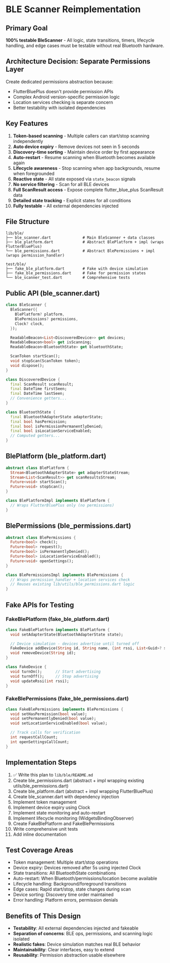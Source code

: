 # BLE Scanner Reimplementation

## Primary Goal
**100% testable BleScanner** - All logic, state transitions, timers, lifecycle handling, and edge cases must be testable without real Bluetooth hardware.

## Architecture Decision: Separate Permissions Layer
Create dedicated permissions abstraction because:
- FlutterBluePlus doesn't provide permission APIs
- Complex Android version-specific permission logic
- Location services checking is separate concern
- Better testability with isolated dependencies

## Key Features
1. **Token-based scanning** - Multiple callers can start/stop scanning independently
2. **Auto device expiry** - Remove devices not seen in 5 seconds
3. **Discovery-time sorting** - Maintain device order by first appearance
4. **Auto-restart** - Resume scanning when Bluetooth becomes available again
5. **Lifecycle awareness** - Stop scanning when app backgrounds, resume when foregrounded
6. **Reactive state** - All state exposed via `state_beacon` signals
7. **No service filtering** - Scan for all BLE devices
8. **Full ScanResult access** - Expose complete flutter_blue_plus ScanResult data
9. **Detailed state tracking** - Explicit states for all conditions
10. **Fully testable** - All external dependencies injected

## File Structure
```
lib/ble/
├── ble_scanner.dart              # Main BleScanner + data classes
├── ble_platform.dart             # Abstract BlePlatform + impl (wraps FlutterBluePlus)
└── ble_permissions.dart          # Abstract BlePermissions + impl (wraps permission_handler)

test/ble/
├── fake_ble_platform.dart        # Fake with device simulation
├── fake_ble_permissions.dart     # Fake for permission states
└── ble_scanner_test.dart         # Comprehensive tests
```

## Public API (ble_scanner.dart)

```dart
class BleScanner {
  BleScanner({
    BlePlatform? platform,
    BlePermissions? permissions,
    Clock? clock,
  });

  ReadableBeacon<List<DiscoveredDevice>> get devices;
  ReadableBeacon<bool> get isScanning;
  ReadableBeacon<BluetoothState> get bluetoothState;

  ScanToken startScan();
  void stopScan(ScanToken token);
  void dispose();
}

class DiscoveredDevice {
  final ScanResult scanResult;
  final DateTime firstSeen;
  final DateTime lastSeen;
  // Convenience getters...
}

class BluetoothState {
  final BluetoothAdapterState adapterState;
  final bool hasPermission;
  final bool isPermissionPermanentlyDenied;
  final bool isLocationServiceEnabled;
  // Computed getters...
}
```

## BlePlatform (ble_platform.dart)

```dart
abstract class BlePlatform {
  Stream<BluetoothAdapterState> get adapterStateStream;
  Stream<List<ScanResult>> get scanResultsStream;
  Future<void> startScan();
  Future<void> stopScan();
}

class BlePlatformImpl implements BlePlatform {
  // Wraps FlutterBluePlus only (no permissions)
}
```

## BlePermissions (ble_permissions.dart)

```dart
abstract class BlePermissions {
  Future<bool> check();
  Future<bool> request();
  Future<bool> isPermanentlyDenied();
  Future<bool> isLocationServiceEnabled();
  Future<void> openSettings();
}

class BlePermissionsImpl implements BlePermissions {
  // Wraps permission_handler + location services check
  // Reuses existing lib/utils/ble_permissions.dart logic
}
```

## Fake APIs for Testing

### FakeBlePlatform (fake_ble_platform.dart)
```dart
class FakeBlePlatform implements BlePlatform {
  void setAdapterState(BluetoothAdapterState state);

  // Device simulation - devices advertise until turned off
  FakeDevice addDevice(String id, String name, {int rssi, List<Guid>? services});
  void removeDevice(String id);
}

class FakeDevice {
  void turnOn();      // Start advertising
  void turnOff();     // Stop advertising
  void updateRssi(int rssi);
}
```

### FakeBlePermissions (fake_ble_permissions.dart)
```dart
class FakeBlePermissions implements BlePermissions {
  void setHasPermission(bool value);
  void setPermanentlyDenied(bool value);
  void setLocationServiceEnabled(bool value);

  // Track calls for verification
  int requestCallCount;
  int openSettingsCallCount;
}
```

## Implementation Steps
1. ✅ Write this plan to `lib/ble/README.md`
2. Create ble_permissions.dart (abstract + impl wrapping existing utils/ble_permissions.dart)
3. Create ble_platform.dart (abstract + impl wrapping FlutterBluePlus)
4. Create ble_scanner.dart with dependency injection
5. Implement token management
6. Implement device expiry using Clock
7. Implement state monitoring and auto-restart
8. Implement lifecycle monitoring (WidgetsBindingObserver)
9. Create FakeBlePlatform and FakeBlePermissions
10. Write comprehensive unit tests
11. Add inline documentation

## Test Coverage Areas
- Token management: Multiple start/stop operations
- Device expiry: Devices removed after 5s using injected Clock
- State transitions: All BluetoothState combinations
- Auto-restart: When Bluetooth/permissions/location become available
- Lifecycle handling: Background/foreground transitions
- Edge cases: Rapid start/stop, state changes during scan
- Device sorting: Discovery time order maintained
- Error handling: Platform errors, permission denials

## Benefits of This Design
- **Testability**: All external dependencies injected and fakeable
- **Separation of concerns**: BLE ops, permissions, and scanning logic isolated
- **Realistic fakes**: Device simulation matches real BLE behavior
- **Maintainability**: Clear interfaces, easy to extend
- **Reusability**: Permission abstraction usable elsewhere
